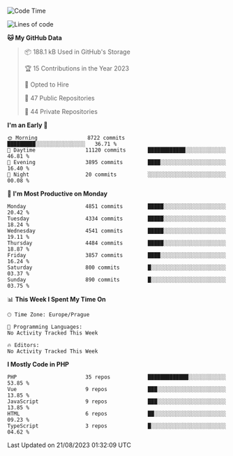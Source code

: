 <!--START_SECTION:waka-->
![Code Time](http://img.shields.io/badge/Code%20Time-1%2C583%20hrs%2058%20mins-blue)

![Lines of code](https://img.shields.io/badge/From%20Hello%20World%20I%27ve%20Written-7.7%20million%20lines%20of%20code-blue)

**🐱 My GitHub Data** 

> 📦 188.1 kB Used in GitHub's Storage 
 > 
> 🏆 15 Contributions in the Year 2023
 > 
> 💼 Opted to Hire
 > 
> 📜 47 Public Repositories 
 > 
> 🔑 44 Private Repositories 
 > 
**I'm an Early 🐤** 

```text
🌞 Morning                8722 commits        █████████░░░░░░░░░░░░░░░░   36.71 % 
🌆 Daytime                11120 commits       ████████████░░░░░░░░░░░░░   46.81 % 
🌃 Evening                3895 commits        ████░░░░░░░░░░░░░░░░░░░░░   16.40 % 
🌙 Night                  20 commits          ░░░░░░░░░░░░░░░░░░░░░░░░░   00.08 % 
```
📅 **I'm Most Productive on Monday** 

```text
Monday                   4851 commits        █████░░░░░░░░░░░░░░░░░░░░   20.42 % 
Tuesday                  4334 commits        █████░░░░░░░░░░░░░░░░░░░░   18.24 % 
Wednesday                4541 commits        █████░░░░░░░░░░░░░░░░░░░░   19.11 % 
Thursday                 4484 commits        █████░░░░░░░░░░░░░░░░░░░░   18.87 % 
Friday                   3857 commits        ████░░░░░░░░░░░░░░░░░░░░░   16.24 % 
Saturday                 800 commits         █░░░░░░░░░░░░░░░░░░░░░░░░   03.37 % 
Sunday                   890 commits         █░░░░░░░░░░░░░░░░░░░░░░░░   03.75 % 
```


📊 **This Week I Spent My Time On** 

```text
🕑︎ Time Zone: Europe/Prague

💬 Programming Languages: 
No Activity Tracked This Week

🔥 Editors: 
No Activity Tracked This Week
```

**I Mostly Code in PHP** 

```text
PHP                      35 repos            █████████████░░░░░░░░░░░░   53.85 % 
Vue                      9 repos             ███░░░░░░░░░░░░░░░░░░░░░░   13.85 % 
JavaScript               9 repos             ███░░░░░░░░░░░░░░░░░░░░░░   13.85 % 
HTML                     6 repos             ██░░░░░░░░░░░░░░░░░░░░░░░   09.23 % 
TypeScript               3 repos             █░░░░░░░░░░░░░░░░░░░░░░░░   04.62 % 
```




 Last Updated on 21/08/2023 01:32:09 UTC
<!--END_SECTION:waka-->
<!--
**AlexKratky/AlexKratky** is a ✨ _special_ ✨ repository because its `README.md` (this file) appears on your GitHub profile.

Here are some ideas to get you started:

- 🔭 I’m currently working on ...
- 🌱 I’m currently learning ...
- 👯 I’m looking to collaborate on ...
- 🤔 I’m looking for help with ...
- 💬 Ask me about ...
- 📫 How to reach me: ...
- 😄 Pronouns: ...
- ⚡ Fun fact: ...
-->
